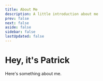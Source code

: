 ```yaml
---
title: About Me
description: A little introduction about me
prev: false
next: false
aside: false
sidebar: false
lastUpdated: false
---
```

# Hey, it's Patrick

Here's something about me.